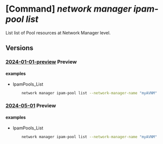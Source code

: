 # [Command] _network manager ipam-pool list_

List list of Pool resources at Network Manager level.

## Versions

### [2024-01-01-preview](/Resources/mgmt-plane/L3N1YnNjcmlwdGlvbnMve30vcmVzb3VyY2Vncm91cHMve30vcHJvdmlkZXJzL21pY3Jvc29mdC5uZXR3b3JrL25ldHdvcmttYW5hZ2Vycy97fS9pcGFtcG9vbHM=/2024-01-01-preview.xml) **Preview**

<!-- mgmt-plane /subscriptions/{}/resourcegroups/{}/providers/microsoft.network/networkmanagers/{}/ipampools 2024-01-01-preview -->

#### examples

- IpamPools_List
    ```bash
        network manager ipam-pool list --network-manager-name "myAVNM" --resource-group "myAVNMResourceGroup" --subscription "00000000-0000-0000-0000-000000000000"
    ```

### [2024-05-01](/Resources/mgmt-plane/L3N1YnNjcmlwdGlvbnMve30vcmVzb3VyY2Vncm91cHMve30vcHJvdmlkZXJzL21pY3Jvc29mdC5uZXR3b3JrL25ldHdvcmttYW5hZ2Vycy97fS9pcGFtcG9vbHM=/2024-05-01.xml) **Preview**

<!-- mgmt-plane /subscriptions/{}/resourcegroups/{}/providers/microsoft.network/networkmanagers/{}/ipampools 2024-05-01 -->

#### examples

- IpamPools_List
    ```bash
        network manager ipam-pool list --network-manager-name "myAVNM" --resource-group "myAVNMResourceGroup" --subscription "00000000-0000-0000-0000-000000000000"
    ```
